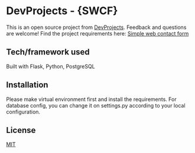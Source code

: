 # DevProjects - {SWCF}

This is an open source project from [DevProjects](http://www.codementor.io/projects). Feedback and questions are welcome!
Find the project requirements here: [Simple web contact form](https://www.codementor.io/projects/web/create-a-contact-form-b2n9ltrdy1)

## Tech/framework used
Built with Flask, Python, PostgreSQL


## Installation
Please make virtual environment first and install the requirements. 
For database config, you can change it on settings.py according to your local configuration. 


## License
[MIT](https://choosealicense.com/licenses/mit/)

